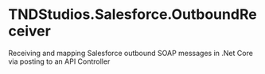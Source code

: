 # TNDStudios.Salesforce.OutboundReceiver
Receiving and mapping Salesforce outbound SOAP messages in .Net Core via posting to an API Controller
